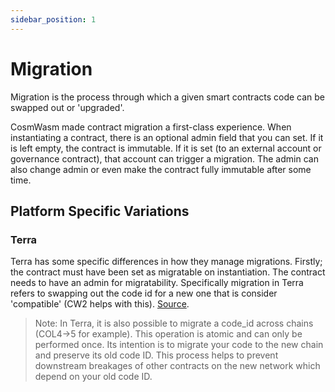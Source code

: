 ```yaml
---
sidebar_position: 1
---
```


# Migration

Migration is the process through which a given smart contracts code can be swapped out or 'upgraded'.

CosmWasm made contract migration a first-class experience. When instantiating a contract, there is an optional admin field that you can set. If it is left empty, the contract is immutable. If it is set (to an external account or governance contract), that account can trigger a migration. The admin can also change admin or even make the contract fully immutable after some time.

## Platform Specific Variations 

### Terra 

Terra has some specific differences in how they manage migrations. Firstly; the contract must have been set as migratable on instantiation. The contract needs to have an admin for migratability.
Specifically migration in Terra refers to swapping out the code id for a new one that is consider 'compatible' (CW2 helps with this). [Source](https://docs.terra.money/Reference/Terra-core/Module-specifications/spec-wasm.html#interaction).

> Note: In Terra, it is also possible to migrate a code_id across chains (COL4->5 for example). This operation is atomic and can only be performed once. Its intention is to migrate your code to the new chain and preserve its old code ID. This process helps to prevent downstream breakages of other contracts on the new network which depend on your old code ID.